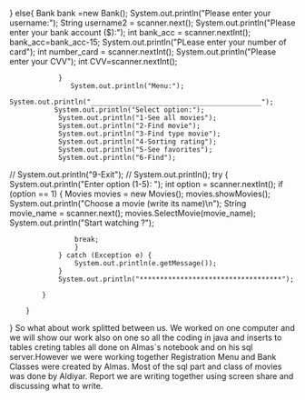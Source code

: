 }
                else{
                    Bank bank =new Bank();
                    System.out.println("Please enter your username:");
                    String username2 = scanner.next();
                    System.out.println("Please enter your bank account ($):");
                    int bank_acc = scanner.nextInt();
                    bank_acc=bank_acc-15;
                    System.out.println("PLease enter your number of card");
                    int number_card = scanner.nextInt();
                    System.out.println("Please enter your CVV");
                    int CVV=scanner.nextInt();

                }
                   System.out.println("Menu:");
                System.out.println("__________________________________________");
               System.out.println("Select option:");
                System.out.println("1-See all movies");
                System.out.println("2-Find movie");
                System.out.println("3-Find type movie");
                System.out.println("4-Sorting rating");
                System.out.println("5-See favorites");
                System.out.println("6-Find");
//                System.out.println("9-Exit");
//                System.out.println();
                try {
                    System.out.println("Enter option (1-5): ");
                    int option = scanner.nextInt();
                    if (option == 1) {
                    Movies movies = new Movies();
                    movies.showMovies();
                        System.out.println("Choose a movie (write its name)\n");
                        String movie_name = scanner.next();
                        movies.SelectMovie(movie_name);
                        System.out.println("Start watching ?");

                    break;
                    }
                } catch (Exception e) {
                    System.out.println(e.getMessage());
                }
                System.out.println("***********************************");

            }

        }

}
So what about work splitted between us.
We worked on one computer and we will show our work also on one so all the coding in java and inserts to tables creting tables all done on Almas`s notebook and on his sql server.However we were working together Registration Menu and Bank Classes were created by Almas. Most of the sql part and class of movies was done by Aldiyar. Report we are writing together using screen share and discussing what to write.
